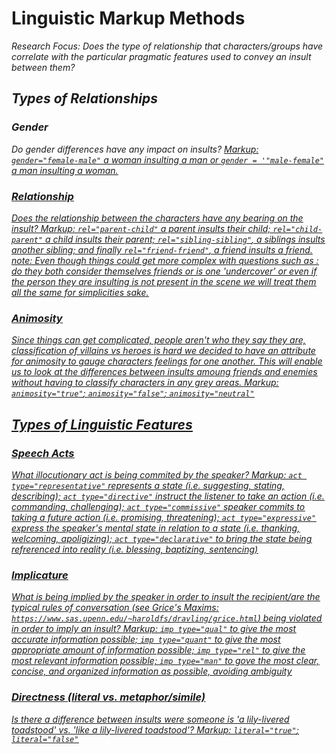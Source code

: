 # Linguistic Markup Methods

<i>Research Focus:<i> Does the type of relationship that characters/groups have correlate with the particular pragmatic features used to convey an insult between them?

## Types of Relationships

### Gender
Do gender differences have any impact on insults? 
<u>Markup:<u> `gender="female-male"` a woman insulting a man or `gender = '"male-female"` a man insulting a woman.

### Relationship
Does the relationship between the characters have any bearing on the insult?
<u>Markup:<u> `rel="parent-child"` a parent insults their child; `rel="child-parent"` a child insults their parent; `rel="sibling-sibling"`, a siblings insults another sibling; and finally `rel="friend-friend"`, a friend insults a friend.
    *note*: Even though things could get more complex with questions such as : do they both consider themselves friends or is one 'undercover' or even if the person they are insulting is not present in the scene we will treat them all the same for simplicities sake.

### Animosity 
Since things can get complicated, people aren't who they say they are, classification of villains vs heroes is hard we decided to have an attribute for animosity to gauge characters feelings for one another. This will enable us to look at the differences between insults amoung friends and enemies without having to classify characters in any grey areas.
<u>Markup:<u> `animosity="true"`; `animosity="false"`; `animosity="neutral"`

## Types of Linguistic Features

### Speech Acts
What illocutionary act is being commited by the speaker?
<u>Markup:<u> `act type="representative"` represents a state (i.e. suggesting, stating, describing); `act type="directive"` instruct the listener to take an action (i.e. commanding, challenging); `act type="commissive"` speaker commits to taking a future action (i.e. promising, threatening); `act type="expressive"` express the speaker's mental state in relation to a state (i.e. thanking, welcoming, apoligizing); `act type="declarative"` to bring the state being refrerenced into reality (i.e. blessing, baptizing, sentencing)

### Implicature
What is being implied by the speaker in order to insult the recipient/are the typical rules of conversation (see Grice's Maxims: `https://www.sas.upenn.edu/~haroldfs/dravling/grice.html`) being violated in order to imply an insult?
<u>Markup:<u> `imp type="qual"` to give the most accurate information possible; `imp type="quant"` to give the most appropriate amount of information possible; `imp type="rel"` to give the most relevant information possible; `imp type="man"` to gove the most clear, concise, and organized information as possible, avoiding ambiguity 

### Directness (literal vs. metaphor/simile) 
Is there a difference between insults were someone is 'a lily-livered toadstood' vs. '*like* a lily-livered toadstood'?
<u>Markup:<u> `literal="true"`; `literal="false"`